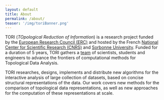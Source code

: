 ```yaml
---
layout: default
title: About
permalink: /about/
teaser: '/img/toriBanner.png'
---
```


TORI (*TOpological Reduction of Information*) is a research project funded by the 
[European Research Council (ERC)](https://erc.europa.eu/) and hosted by the French  [National Center for Scientific Research (CNRS)](http://www.cnrs.fr/en) and 
[Sorbonne University](https://www.sorbonne-universite.fr/en). Funded for a duration of 5 years, TORI gathers a 
[team](/team/) of scientists, students and engineers to advance the frontiers of computational methods for Topological Data Analysis.

TORI researches, designs, implements and distribute new algorithms for the interactive analysis of large collection of datasets, based on concise structural representations of the data. Our work covers new methods for the comparison of topological data representations, as well as new approaches for the computation of these representations at scale.
